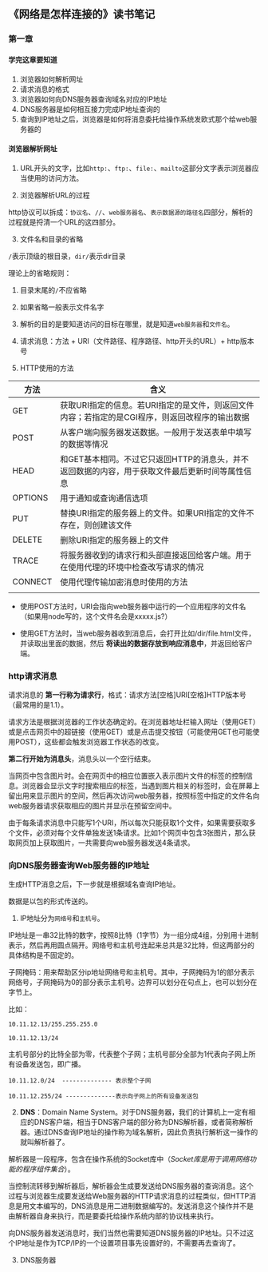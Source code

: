 ## 《网络是怎样连接的》读书笔记

### 第一章

#### 学完这章要知道

1. 浏览器如何解析网址
2. 请求消息的格式
3. 浏览器如何向DNS服务器查询域名对应的IP地址
4. DNS服务器是如何相互接力完成IP地址查询的
5. 查询到IP地址之后，浏览器是如何将消息委托给操作系统发欧式那个给web服务器的


#### 浏览器解析网址

1. URL开头的文字，比如`http:`、`ftp:`、`file:`、`mailto`这部分文字表示浏览器应当使用的访问方法。

2. 浏览器解析URL的过程

http协议可以拆成：`协议名`、`//`、`web服务器名`、`表示数据源的路径名`四部分，解析的过程就是捋清一个URL的这四部分。

3. 文件名和目录的省略

`/`表示顶级的根目录，`dir/`表示dir目录

理论上的省略规则：
  
  1. 目录末尾的`/`不应省略

  2. 如果省略一般表示文件名字

4. 解析的目的是要知道访问的目标在哪里，就是知道`web服务器`和`文件名`。

5. 请求消息：方法 + URI（文件路径、程序路径、http开头的URL）+ http版本号

6. HTTP使用的方法

  |方法|含义|
  |---|----|
  |GET|获取URI指定的信息。若URI指定的是文件，则返回文件内容；若指定的是CGI程序，则返回改程序的输出数据|
  |POST|从客户端向服务器发送数据。一般用于发送表单中填写的数据等情况|
  |HEAD|和GET基本相同。不过它只返回HTTP的消息头，并不返回数据的内容，用于获取文件最后更新时间等属性信息|
  |OPTIONS|用于通知或查询通信选项|
  |PUT|替换URI指定的服务器上的文件。如果URI指定的文件不存在，则创建该文件|
  |DELETE|删除URI指定的服务器上的文件|
  |TRACE|将服务器收到的请求行和头部直接返回给客户端。用于在使用代理的环境中检查改写请求的情况|
  |CONNECT|使用代理传输加密消息时使用的方法|
  |||

  - 使用POST方法时，URI会指向web服务器中运行的一个应用程序的文件名（如果用node写的，这个文件名会是xxxxx.js?）

  - 使用GET方法时，当web服务器收到消息后，会打开比如/dir/file.html文件，并读取出里面的数据，然后 **将读出的数据存放到响应消息中**，并返回给客户端。


### http请求消息

请求消息的 **第一行称为请求行**，格式：请求方法[空格]URI[空格]HTTP版本号（最常用的是1.1）。

请求方法是根据浏览器的工作状态确定的。在浏览器地址栏输入网址（使用GET）或是点击网页中的超链接（使用GET）或是点击提交按钮（可能使用GET也可能使用POST），这些都会触发浏览器工作状态的改变。

**第二行开始为消息头**，消息头以一个空行结束。

当网页中包含图片时。会在网页中的相应位置嵌入表示图片文件的标签的控制信息。浏览器会显示文字时搜索相应的标签，当遇到图片相关的标签时，会在屏幕上留出用来显示图片的空间，然后再次访问web服务器，按照标签中指定的文件名向web服务器请求获取相应的图片并显示在预留空间中。

由于每条请求消息中只能写1个URI，所以每次只能获取1个文件，如果需要获取多个文件，必须对每个文件单独发送1条请求。比如1个网页中包含3张图片，那么获取网页加上获取图片，一共需要向web服务器发送4条请求。

### 向DNS服务器查询Web服务器的IP地址

生成HTTP消息之后，下一步就是根据域名查询IP地址。

数据是以包的形式传送的。

1. IP地址分为`网络号`和`主机号`。

IP地址是一串32比特的数字，按照8比特（1字节）为一组分成4组，分别用十进制表示，然后再用圆点隔开。网络号和主机号连起来总共是32比特，但这两部分的具体结构是不固定的。

子网掩码：用来帮助区分ip地址网络号和主机号。其中，子网掩码为1的部分表示网络号，子网掩码为0的部分表示主机号。边界可以划分在句点上，也可以划分在字节上。

比如：

```
10.11.12.13/255.255.255.0

10.11.12.13/24
```

主机号部分的比特全部为零，代表整个子网；主机号部分全部为1代表向子网上所有设备发送包，即广播。

```
10.11.12.0/24  -------------- 表示整个子网

10.11.12.255/24 --------------表示向子网上的所有设备发送包
```

2. **DNS**：Domain Name System。对于DNS服务器，我们的计算机上一定有相应的DNS客户端，相当于DNS客户端的部分称为DNS解析器，或者简称解析器。通过DNS查询IP地址的操作称为域名解析，因此负责执行解析这一操作的就叫解析器了。

解析器是一段程序，包含在操作系统的Socket库中（*Socket库是用于调用网络功能的程序组件集合*）。

当控制流转移到解析器后，解析器会生成要发送给DNS服务器的查询消息。这个过程与浏览器生成要发送给Web服务器的HTTP请求消息的过程类似，但HTTP消息是用文本编写的，DNS消息是用二进制数据编写的。发送消息这个操作并不是由解析器自身来执行，而是要委托给操作系统内部的协议栈来执行。

向DNS服务器发送消息时，我们当然也需要知道DNS服务器的IP地址。只不过这个IP地址是作为TCP/IP的一个设置项目事先设置好的，不需要再去查询了。

3. DNS服务器


